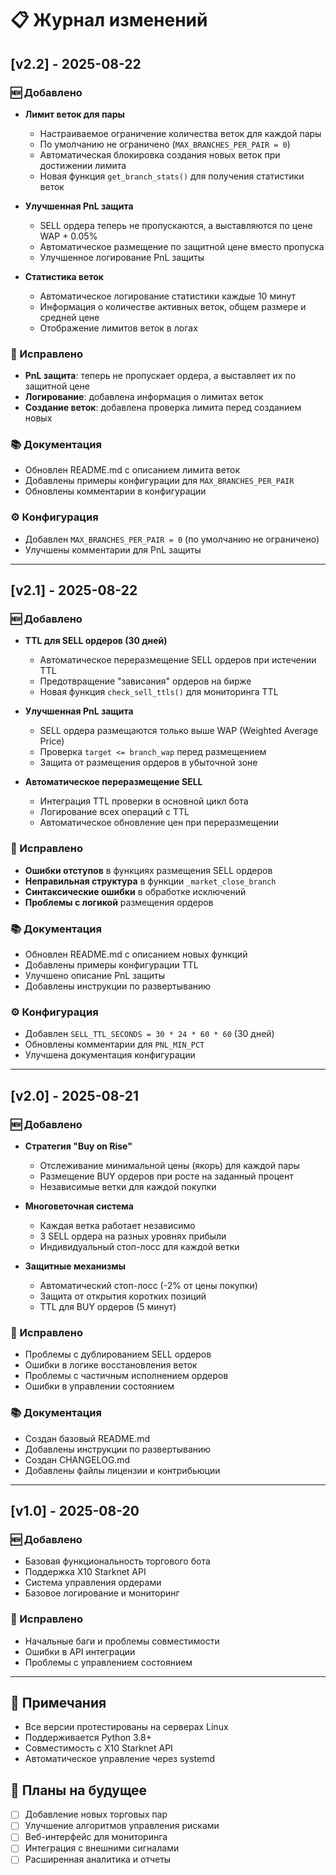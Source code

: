 # 📋 Журнал изменений

## [v2.2] - 2025-08-22

### 🆕 Добавлено
- **Лимит веток для пары**
  - Настраиваемое ограничение количества веток для каждой пары
  - По умолчанию не ограничено (`MAX_BRANCHES_PER_PAIR = 0`)
  - Автоматическая блокировка создания новых веток при достижении лимита
  - Новая функция `get_branch_stats()` для получения статистики веток

- **Улучшенная PnL защита**
  - SELL ордера теперь не пропускаются, а выставляются по цене WAP + 0.05%
  - Автоматическое размещение по защитной цене вместо пропуска
  - Улучшенное логирование PnL защиты

- **Статистика веток**
  - Автоматическое логирование статистики каждые 10 минут
  - Информация о количестве активных веток, общем размере и средней цене
  - Отображение лимитов веток в логах

### 🔧 Исправлено
- **PnL защита**: теперь не пропускает ордера, а выставляет их по защитной цене
- **Логирование**: добавлена информация о лимитах веток
- **Создание веток**: добавлена проверка лимита перед созданием новых

### 📚 Документация
- Обновлен README.md с описанием лимита веток
- Добавлены примеры конфигурации для `MAX_BRANCHES_PER_PAIR`
- Обновлены комментарии в конфигурации

### ⚙️ Конфигурация
- Добавлен `MAX_BRANCHES_PER_PAIR = 0` (по умолчанию не ограничено)
- Улучшены комментарии для PnL защиты

---

## [v2.1] - 2025-08-22

### 🆕 Добавлено
- **TTL для SELL ордеров (30 дней)**
  - Автоматическое переразмещение SELL ордеров при истечении TTL
  - Предотвращение "зависания" ордеров на бирже
  - Новая функция `check_sell_ttls()` для мониторинга TTL

- **Улучшенная PnL защита**
  - SELL ордера размещаются только выше WAP (Weighted Average Price)
  - Проверка `target <= branch_wap` перед размещением
  - Защита от размещения ордеров в убыточной зоне

- **Автоматическое переразмещение SELL**
  - Интеграция TTL проверки в основной цикл бота
  - Логирование всех операций с TTL
  - Автоматическое обновление цен при переразмещении

### 🔧 Исправлено
- **Ошибки отступов** в функциях размещения SELL ордеров
- **Неправильная структура** в функции `_market_close_branch`
- **Синтаксические ошибки** в обработке исключений
- **Проблемы с логикой** размещения ордеров

### 📚 Документация
- Обновлен README.md с описанием новых функций
- Добавлены примеры конфигурации TTL
- Улучшено описание PnL защиты
- Добавлены инструкции по развертыванию

### ⚙️ Конфигурация
- Добавлен `SELL_TTL_SECONDS = 30 * 24 * 60 * 60` (30 дней)
- Обновлены комментарии для `PNL_MIN_PCT`
- Улучшена документация конфигурации

---

## [v2.0] - 2025-08-21

### 🆕 Добавлено
- **Стратегия "Buy on Rise"**
  - Отслеживание минимальной цены (якорь) для каждой пары
  - Размещение BUY ордеров при росте на заданный процент
  - Независимые ветки для каждой покупки

- **Многоветочная система**
  - Каждая ветка работает независимо
  - 3 SELL ордера на разных уровнях прибыли
  - Индивидуальный стоп-лосс для каждой ветки

- **Защитные механизмы**
  - Автоматический стоп-лосс (-2% от цены покупки)
  - Защита от открытия коротких позиций
  - TTL для BUY ордеров (5 минут)

### 🔧 Исправлено
- Проблемы с дублированием SELL ордеров
- Ошибки в логике восстановления веток
- Проблемы с частичным исполнением ордеров
- Ошибки в управлении состоянием

### 📚 Документация
- Создан базовый README.md
- Добавлены инструкции по развертыванию
- Создан CHANGELOG.md
- Добавлены файлы лицензии и контрибьюции

---

## [v1.0] - 2025-08-20

### 🆕 Добавлено
- Базовая функциональность торгового бота
- Поддержка X10 Starknet API
- Система управления ордерами
- Базовое логирование и мониторинг

### 🔧 Исправлено
- Начальные баги и проблемы совместимости
- Ошибки в API интеграции
- Проблемы с управлением состоянием

---

## 📝 Примечания

- Все версии протестированы на серверах Linux
- Поддерживается Python 3.8+
- Совместимость с X10 Starknet API
- Автоматическое управление через systemd

## 🚀 Планы на будущее

- [ ] Добавление новых торговых пар
- [ ] Улучшение алгоритмов управления рисками
- [ ] Веб-интерфейс для мониторинга
- [ ] Интеграция с внешними сигналами
- [ ] Расширенная аналитика и отчеты
